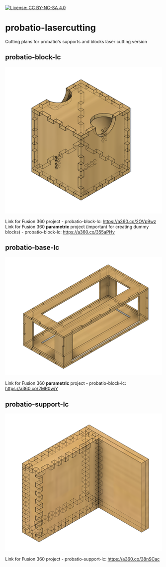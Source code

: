 [![License: CC BY-NC-SA 4.0](https://img.shields.io/badge/License-CC%20BY--NC--SA%204.0-lightgrey.svg)](https://creativecommons.org/licenses/by-nc-sa/4.0/)
# probatio-lasercutting
Cutting plans for probatio's supports and blocks laser cutting version

## probatio-block-lc
![probatio-block-lc](images/probatio-block-lc.png)

Link for Fusion 360 project - probatio-block-lc: https://a360.co/2OVp9wz
Link for Fusion 360 **parametric** project (important for creating dummy blocks) - probatio-block-lc: https://a360.co/355aPHv

## probatio-base-lc
![probatio-base-1x3-lc](images/probatio-base-lc.png)

Link for Fusion 360 **parametric** project - probatio-block-lc: https://a360.co/2MR0wjY

## probatio-support-lc
![probatio-support-lc](images/probatio-support-lc.png)

Link for Fusion 360 project - probatio-support-lc: https://a360.co/38nSCac
